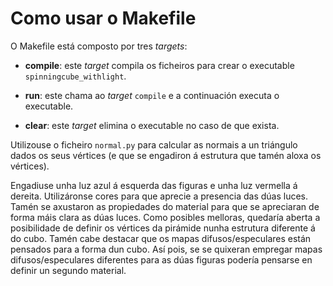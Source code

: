 # Como usar o Makefile

O Makefile está composto por tres _targets_:

- **compile**: este _target_ compila os ficheiros para crear o executable `spinningcube_withlight`.

- **run**: este chama ao _target_ `compile` e a continuación executa o executable.

- **clear**: este _target_ elimina o executable no caso de que exista.

Utilizouse o ficheiro `normal.py` para calcular as normais a un triángulo dados os seus vértices (e que se engadiron á estrutura que tamén aloxa os vértices). 

Engadiuse unha luz azul á esquerda das figuras e unha luz vermella á dereita. Utilizáronse cores para que aprecie a presencia das dúas luces. Tamén se axustaron as propiedades do material para que se apreciaran de forma máis clara as dúas luces. Como posibles melloras, quedaría aberta a posibilidade de definir os vértices da pirámide nunha estrutura diferente á do cubo. Tamén cabe destacar que os mapas difusos/especulares están pensados para a forma dun cubo. Así pois, se se quixeran empregar mapas difusos/especulares diferentes para as dúas figuras podería pensarse en definir un segundo material.
